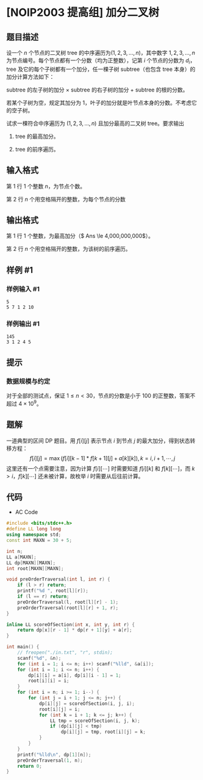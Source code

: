 # [NOIP2003 提高组] 加分二叉树

## 题目描述

设一个 $n$ 个节点的二叉树 $\text{tree}$ 的中序遍历为$(1,2,3,\ldots,n)$，其中数字 $1,2,3,\ldots,n$ 为节点编号。每个节点都有一个分数（均为正整数），记第 $i$ 个节点的分数为 $d_i$，$\text{tree}$ 及它的每个子树都有一个加分，任一棵子树 $\text{subtree}$（也包含 $\text{tree}$ 本身）的加分计算方法如下：


$\text{subtree}$ 的左子树的加分 $\times$ $\text{subtree}$ 的右子树的加分 $+$ $\text{subtree}$ 的根的分数。

若某个子树为空，规定其加分为 $1$，叶子的加分就是叶节点本身的分数。不考虑它的空子树。

试求一棵符合中序遍历为 $(1,2,3,\ldots,n)$ 且加分最高的二叉树 $\text{tree}$。要求输出

1. $\text{tree}$ 的最高加分。

2. $\text{tree}$ 的前序遍历。

## 输入格式

第 $1$ 行 $1$ 个整数 $n$，为节点个数。

第 $2$ 行 $n$ 个用空格隔开的整数，为每个节点的分数

## 输出格式

第 $1$ 行 $1$ 个整数，为最高加分（$ Ans \le 4,000,000,000$）。

第 $2$ 行 $n$ 个用空格隔开的整数，为该树的前序遍历。

## 样例 #1

### 样例输入 #1

```
5
5 7 1 2 10
```

### 样例输出 #1

```
145
3 1 2 4 5
```

## 提示

### 数据规模与约定

对于全部的测试点，保证 $1 \leq n< 30$，节点的分数是小于 $100$ 的正整数，答案不超过 $4 \times 10^9$。

## 题解

一道典型的区间 DP 题目。用 $f[i][j]$ 表示节点 $i$ 到节点 $j$ 的最大加分，得到状态转移方程：
$$
f[i][j] = \max(f[i][k - 1] * f[k + 1][j] + a[k][k]), k = i, i + 1, \cdots, j
$$
这里还有一个点需要注意，因为计算 $f[i][\cdots]$ 时需要知道 $f[i][k]$ 和 $f[k][\cdots]$，而 $k > i$，$f[k][\cdots]$ 还未被计算，故枚举 $i$ 时需要从后往前计算。

## 代码

- AC Code

```c++
#include <bits/stdc++.h>
#define LL long long
using namespace std;
const int MAXN = 30 + 5;

int n;
LL a[MAXN];
LL dp[MAXN][MAXN];
int root[MAXN][MAXN];

void preOrderTraversal(int l, int r) {
    if (l > r) return;
    printf("%d ", root[l][r]);
    if (l == r) return;
    preOrderTraversal(l, root[l][r] - 1);
    preOrderTraversal(root[l][r] + 1, r);
}

inline LL scoreOfSection(int x, int y, int r) {
    return dp[x][r - 1] * dp[r + 1][y] + a[r];
}

int main() {
    // freopen("./in.txt", "r", stdin);
    scanf("%d", &n);
    for (int i = 1; i <= n; i++) scanf("%lld", &a[i]);
    for (int i = 1; i <= n; i++) {
        dp[i][i] = a[i], dp[i][i - 1] = 1;
        root[i][i] = i;
    }
    for (int i = n; i >= 1; i--) {
        for (int j = i + 1; j <= n; j++) {
            dp[i][j] = scoreOfSection(i, j, i);
            root[i][j] = i;
            for (int k = i + 1; k <= j; k++) {
                LL tmp = scoreOfSection(i, j, k);
                if (dp[i][j] < tmp)
                    dp[i][j] = tmp, root[i][j] = k;
            }
        }
    }
    printf("%lld\n", dp[1][n]);
    preOrderTraversal(1, n);
    return 0;
}
```
